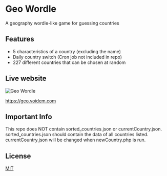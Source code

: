 
# Geo Wordle

A geography wordle-like game for guessing countries




## Features

- 5 characteristics of a country (excluding the name)
- Daily country switch (Cron job not included in repo)
- 227 different countries that can be chosen at random

## Live website

![Geo Wordle](https://i.imgur.com/6vEUlkv.png)

https://geo.voidem.com
## Important Info

This repo does NOT contain sorted_countries.json or currentCountry.json. sorted_countries.json should contain the data of all countries listed. currentCountry.json will be changed when newCountry.php is run.


## License

[MIT](https://choosealicense.com/licenses/mit/)

